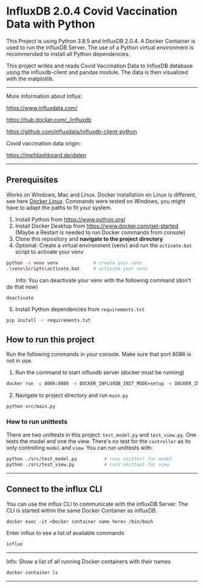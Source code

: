 # InfluxDB 2.0.4 Covid Vaccination Data with Python
This Project is using Python 3.8.5 and InfluxDB 2.0.4. A Docker Container is used to run the InfluxDB Server. The use of a Python virtual environment is recommended to install all Python dependencies.

This project writes and reads Covid Vaccination Data to InfluxDB database using the influxdb-client and pandas module. The data is then visualized with the matplotlib.

---

More Information about Influx:

https://www.influxdata.com/

https://hub.docker.com/_/influxdb

https://github.com/influxdata/influxdb-client-python

Covid vaccination data origin:

https://impfdashboard.de/daten

---

## Prerequisites
Works on Windows, Mac and Linux. Docker installation on Linux is different, see here [Docker Linux](https://docs.docker.com/engine/install/ubuntu/). Commands were tested on Windows, you might have to adapt the paths to fit your system. 
1. Install Python from https://www.python.org/
2. Install Docker Desktop from https://www.docker.com/get-started (Maybe a Restart is needed to run Docker commands from console)
3. Clone this repository and **navigate to the project directory**
4. Optional: Create a virtual environment (venv) and run the `activate.bat` script to activate your venv
```bash
python -m venv venv             # create your venv
.\venv\Scripts\activate.bat     # activate your venv
```
&ensp;&ensp;&ensp; Info: You can deactivate your venv with the following command (don't do that now)
```bash
deactivate
```

5. Install Python dependencies from `requirements.txt`
```bash
pip install -r requirements.txt
```
## How to run this project
Run the following commands in your console.
Make sure that port 8086 is not in use.

1. Run the command to start influxdb server (docker must be running)

```bash
docker run -p 8086:8086 -e DOCKER_INFLUXDB_INIT_MODE=setup -e DOCKER_INFLUXDB_INIT_USERNAME=my-user -e DOCKER_INFLUXDB_INIT_PASSWORD=my-password -e DOCKER_INFLUXDB_INIT_ORG=my-org -e DOCKER_INFLUXDB_INIT_BUCKET=my-bucket -e DOCKER_INFLUXDB_INIT_ADMIN_TOKEN=my-super-secret-auth-token influxdb:2.0.4
``` 
2. Navigate to project directory and run `main.py`
```
python src/main.py
```
### How to run unittests

There are two unittests in this project: `test_model.py` and `test_view.py`. One tests the model and one the view. There's no test for the `controller` as its only controlling `model` and `view`. You can run unittests with:
```bash
python ./src/test_model.py          # runs unittest for model
python ./src/test_view.py           # runs unittest for view
```


---

## Connect to the influx CLI
You can use the influx CLI to communicate with the influxDB Server. The CLI is started within the same Docker Container as influxDB.
```
docker exec -it <Docker container name here> /bin/bash
```
Enter influx to see a list of available commands
```bash
influx
```

---
Info: Show a list of all running Docker containers with their names
```bash
docker container ls
```

---



